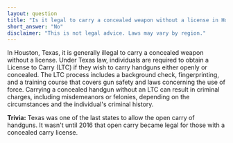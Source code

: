 ```yaml
---
layout: question
title: "Is it legal to carry a concealed weapon without a license in Houston, Texas?"
short_answer: "No"
disclaimer: "This is not legal advice. Laws may vary by region."
---
```


In Houston, Texas, it is generally illegal to carry a concealed weapon without a license. Under Texas law, individuals are required to obtain a License to Carry (LTC) if they wish to carry handguns either openly or concealed. The LTC process includes a background check, fingerprinting, and a training course that covers gun safety and laws concerning the use of force. Carrying a concealed handgun without an LTC can result in criminal charges, including misdemeanors or felonies, depending on the circumstances and the individual's criminal history.

**Trivia:** Texas was one of the last states to allow the open carry of handguns. It wasn't until 2016 that open carry became legal for those with a concealed carry license.
